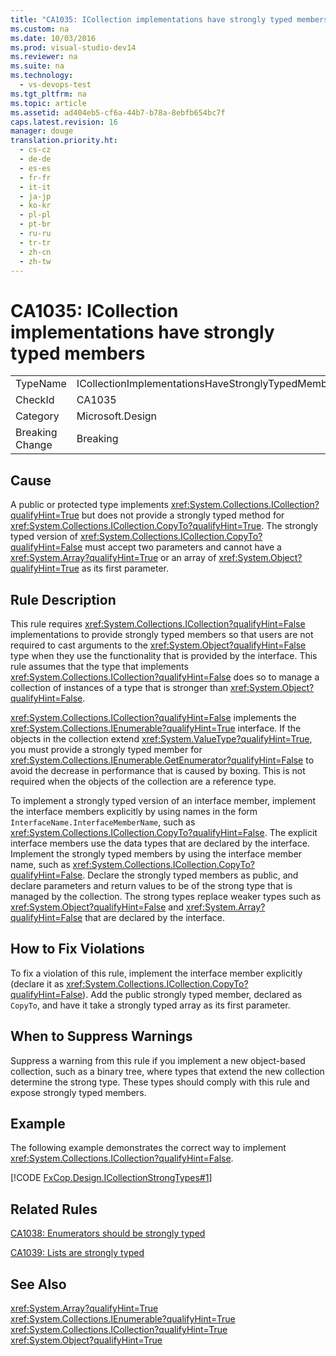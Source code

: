```yaml
---
title: "CA1035: ICollection implementations have strongly typed members"
ms.custom: na
ms.date: 10/03/2016
ms.prod: visual-studio-dev14
ms.reviewer: na
ms.suite: na
ms.technology: 
  - vs-devops-test
ms.tgt_pltfrm: na
ms.topic: article
ms.assetid: ad404eb5-cf6a-44b7-b78a-8ebfb654bc7f
caps.latest.revision: 16
manager: douge
translation.priority.ht: 
  - cs-cz
  - de-de
  - es-es
  - fr-fr
  - it-it
  - ja-jp
  - ko-kr
  - pl-pl
  - pt-br
  - ru-ru
  - tr-tr
  - zh-cn
  - zh-tw
---
```

# CA1035: ICollection implementations have strongly typed members
|||  
|-|-|  
|TypeName|ICollectionImplementationsHaveStronglyTypedMembers|  
|CheckId|CA1035|  
|Category|Microsoft.Design|  
|Breaking Change|Breaking|  
  
## Cause  
 A public or protected type implements <xref:System.Collections.ICollection?qualifyHint=True> but does not provide a strongly typed method for <xref:System.Collections.ICollection.CopyTo?qualifyHint=True>. The strongly typed version of <xref:System.Collections.ICollection.CopyTo?qualifyHint=False> must accept two parameters and cannot have a <xref:System.Array?qualifyHint=True> or an array of <xref:System.Object?qualifyHint=True> as its first parameter.  
  
## Rule Description  
 This rule requires <xref:System.Collections.ICollection?qualifyHint=False> implementations to provide strongly typed members so that users are not required to cast arguments to the <xref:System.Object?qualifyHint=False> type when they use the functionality that is provided by the interface. This rule assumes that the type that implements <xref:System.Collections.ICollection?qualifyHint=False> does so to manage a collection of instances of a type that is stronger than <xref:System.Object?qualifyHint=False>.  
  
 <xref:System.Collections.ICollection?qualifyHint=False> implements the <xref:System.Collections.IEnumerable?qualifyHint=True> interface. If the objects in the collection extend <xref:System.ValueType?qualifyHint=True>, you must provide a strongly typed member for <xref:System.Collections.IEnumerable.GetEnumerator?qualifyHint=False> to avoid the decrease in performance that is caused by boxing. This is not required when the objects of the collection are a reference type.  
  
 To implement a strongly typed version of an interface member, implement the interface members explicitly by using names in the form `InterfaceName.InterfaceMemberName`, such as <xref:System.Collections.ICollection.CopyTo?qualifyHint=False>. The explicit interface members use the data types that are declared by the interface. Implement the strongly typed members by using the interface member name, such as <xref:System.Collections.ICollection.CopyTo?qualifyHint=False>. Declare the strongly typed members as public, and declare parameters and return values to be of the strong type that is managed by the collection. The strong types replace weaker types such as <xref:System.Object?qualifyHint=False> and <xref:System.Array?qualifyHint=False> that are declared by the interface.  
  
## How to Fix Violations  
 To fix a violation of this rule, implement the interface member explicitly (declare it as <xref:System.Collections.ICollection.CopyTo?qualifyHint=False>). Add the public strongly typed member, declared as `CopyTo`, and have it take a strongly typed array as its first parameter.  
  
## When to Suppress Warnings  
 Suppress a warning from this rule if you implement a new object-based collection, such as a binary tree, where types that extend the new collection determine the strong type. These types should comply with this rule and expose strongly typed members.  
  
## Example  
 The following example demonstrates the correct way to implement <xref:System.Collections.ICollection?qualifyHint=False>.  
  
 [!CODE [FxCop.Design.ICollectionStrongTypes#1](../CodeSnippet/VS_Snippets_CodeAnalysis/FxCop.Design.ICollectionStrongTypes#1)]  
  
## Related Rules  
 [CA1038: Enumerators should be strongly typed](../VS_IDE/CA1038--Enumerators-should-be-strongly-typed.md)  
  
 [CA1039: Lists are strongly typed](../VS_IDE/CA1039--Lists-are-strongly-typed.md)  
  
## See Also  
 <xref:System.Array?qualifyHint=True>   
 <xref:System.Collections.IEnumerable?qualifyHint=True>   
 <xref:System.Collections.ICollection?qualifyHint=True>   
 <xref:System.Object?qualifyHint=True>